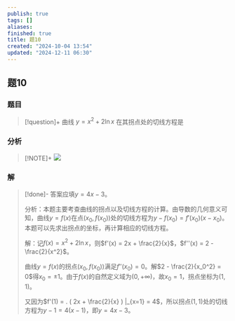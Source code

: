```yaml
---
publish: true
tags: []
aliases: 
finished: true
title: 题10
created: "2024-10-04 13:54"
updated: "2024-12-11 06:30"
---
```

## 题10
### 题目
> [!question]+
> 曲线 $y = {x}^{2} + 2\ln x$ 在其拐点处的切线方程是
### 分析
> [!NOTE]+
> ![](https://img.hwenyi.tech/202412111430251.webp)
### 解
> [!done]-
> 答案应填$y = 4x - 3$。
> 
> 分析：本题主要考查曲线的拐点以及切线方程的计算。由导数的几何意义可知，曲线$y = f(x)$在点$(x_0, f(x_0))$处的切线方程为$y - f(x_0) = f'(x_0)(x - x_0)$。本题可以先求出拐点的坐标，再计算相应的切线方程。
> 
> 解：记$f(x) = x^2 + 2\ln x$，则$f'(x) = 2x + \frac{2}{x}$，$f''(x) = 2 - \frac{2}{x^2}$。
> 
> 曲线$y = f(x)$的拐点$(x_0, f(x_0))$满足$f''(x_0) = 0$。解$2 - \frac{2}{x_0^2} = 0$得$x_0 = \pm 1$。由于$f(x)$的自然定义域为$(0, +\infty)$，故$x_0 = 1$，拐点坐标为$(1, 1)$。
> 
> 又因为$f'(1) = . ( 2x + \frac{2}{x} ) |_{x=1} = 4$，所以拐点$(1, 1)$处的切线方程为$y - 1 = 4(x - 1)$，即$y = 4x - 3$。
